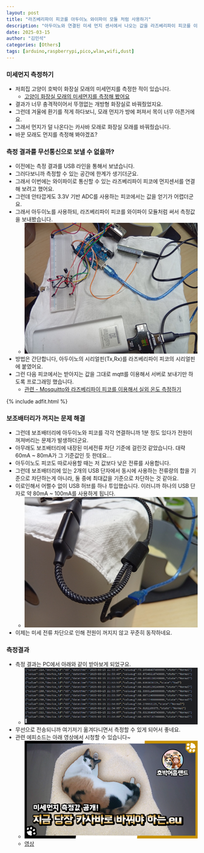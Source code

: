 ```yaml
---
layout: post
title: "라즈베리파이 피코를 아두이노 와이파이 모듈 처럼 사용하기"
description: "아두이노와 연결된 미세 먼지 센서에서 나오는 값을 라즈베리파이 피코를 이용해서 PC서버로 보냅니다"
date: 2025-03-15
author: "김민석"
categories: [Others]
tags: [arduino,raspberrypi,pico,wlan,wifi,dust]
---
```

### 미세먼지 측정하기
- 저희집 고양이 호박이 화장실 모래의 미세먼지를 측정한 적이 있습니다.
    - [고양이 화장실 모래의 미세먼지를 측정해 봤어요](https://blog.naver.com/dolja21/223419893884)
- 결과가 너무 충격적이어서 뚜껑없는 개방형 화장실로 바꿔줬었지요.
- 그런데 겨울에 환기를 적게 하다보니, 모래 먼지가 방에 퍼져서 목이 너무 아픈거에요.
- 그래서 먼지가 덜 나온다는 카사바 모래로 화장실 모래를 바꿔줬습니다.
- 바꾼 모래도 먼지를 측정해 봐야겠죠?

### 측정 결과를 무선통신으로 보낼 수 없을까?
- 이전에는 측정 결과를 USB 라인을 통해서 보냈습니다.
- 그러다보니까 측정할 수 있는 공간에 한계가 생기더군요.
- 그래서 이번에는 와이파이로 통신할 수 있는 라즈베리파이 피코에 먼지센서를 연결해 보려고 했어요.
- 그런데 안타깝게도 3.3V 기반 ADC를 사용하는 피코에서는 값을 얻기가 어렵더군요.
- 그래서 아두이노를 사용하되, 라즈베리파이 피코를 와이파이 모듈처럼 써서 측정값을 보내봤습니다.
    - ![회로연결](../images/20250315/1.png)
- 방법은 간단합니다, 아두이노의 시리얼핀(Tx,Rx)를 라즈베리파이 피코의 시리얼핀에 붙였어요.
- 그런 다음 피코에서는 받아지는 값을 그대로 mqtt를 이용해서 서버로 보내기만 하도록 프로그래밍 했습니다.
    - [관련 - Mosquitto와 라즈베리파이 피코를 이용해서 실외 온도 측정하기](https://reddol18.pe.kr/mqtt-pico-mosquitto)

{% include adfit.html %}    

### 보조배터리가 꺼지는 문제 해결
- 그런데 보조배터리에 아두이노와 피코를 각각 연결하니까 1분 정도 있다가 전원이 꺼져버리는 문제가 발생하더군요.
- 아무래도 보조배터리에 내장된 미세전류 차단 기준에 걸린것 같았습니다. 대략 60mA ~ 80mA가 그 기준값인 듯 한데요...
- 아두이노도 피코도 따로사용할 때는 저 값보다 낮은 전류를 사용합니다. 
- 그런데 보조배터리에 있는 2개의 USB 단자에서 동시에 사용하는 전류량의 합을 기준으로 차단하는게 아니라, 둘 중에 최대값을 기준으로 차단하는 것 같아요.
- 이로인해서 어쩔수 없이 USB 허브를 하나 투입했습니다. 이러니까 하나의 USB 단자로 약 80mA ~ 100mA를 사용하게 됩니다.
    - ![USB허브](../images/20250315/2.png)
- 이제는 미세 전류 차단으로 인해 전원이 꺼지지 않고 꾸준히 동작하네요.

### 측정결과
- 측정 결과는 PC에서 아래와 같이 받아보게 되었구요.
    - ![결과](../images/20250315/3.png)
- 무선으로 전송되니까 여기저기 옮겨다니면서 측정할 수 있게 되어서 좋네요.  
- 관련 에피소드는 아래 영상에서 시청할 수 있습니다~
    - ![썸네일](../images/20250315/thumbnail1.png)
    - [영상](https://youtu.be/H-TEPwiTZEo)
